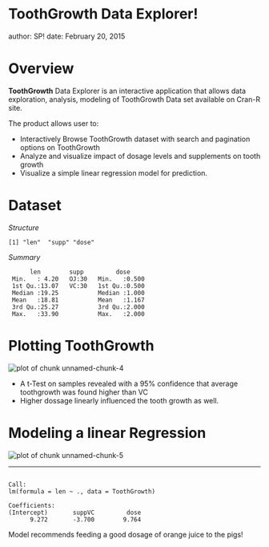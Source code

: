ToothGrowth Data Explorer!
========================================================
author: SP! 
date: February 20, 2015

Overview
========================================================

__ToothGrowth__ Data Explorer is an interactive application 
that allows data exploration, analysis, modeling of ToothGrowth
Data set available on Cran-R site.

The product allows user to:

- Interactively Browse ToothGrowth dataset with search and 
  pagination options on ToothGrowth
- Analyze and visualize impact of dosage levels and supplements 
  on tooth growth
- Visualize a simple linear regression model for prediction.

Dataset 
========================================================



_Structure_

```
[1] "len"  "supp" "dose"
```

_Summary_

```
      len        supp         dose      
 Min.   : 4.20   OJ:30   Min.   :0.500  
 1st Qu.:13.07   VC:30   1st Qu.:0.500  
 Median :19.25           Median :1.000  
 Mean   :18.81           Mean   :1.167  
 3rd Qu.:25.27           3rd Qu.:2.000  
 Max.   :33.90           Max.   :2.000  
```

Plotting ToothGrowth
========================================================

![plot of chunk unnamed-chunk-4](ToothGrowth-figure/unnamed-chunk-4-1.png) 


* A t-Test on samples revealed with a 95% confidence that average toothgrowth was found higher than VC  
* Higher dossage linearly influenced the tooth growth as well.

Modeling a linear Regression
========================================================

![plot of chunk unnamed-chunk-5](ToothGrowth-figure/unnamed-chunk-5-1.png) 
***


```

Call:
lm(formula = len ~ ., data = ToothGrowth)

Coefficients:
(Intercept)       suppVC         dose  
      9.272       -3.700        9.764  
```



Model recommends feeding a good dosage of orange juice to the pigs!
